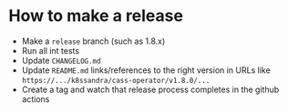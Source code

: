 # How to make a release

* Make a `release` branch (such as 1.8.x)
* Run all int tests
* Update `CHANGELOG.md`
* Update `README.md` links/references to the right version in URLs like `https://.../k8ssandra/cass-operator/v1.8.0/...`
* Create a tag and watch that release process completes in the github actions

